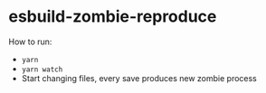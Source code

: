 # esbuild-zombie-reproduce

How to run:

- `yarn`
- `yarn watch`
- Start changing files, every save produces new zombie process
